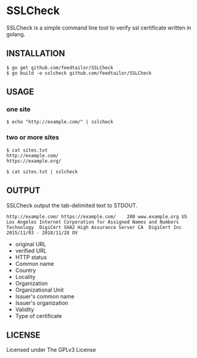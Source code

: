 # SSLCheck

SSLCheck is a simple command line tool to verify ssl certificate written in golang.

INSTALLATION
------------

```
$ go get github.com/feedtailor/SSLCheck
$ go build -o sslcheck github.com/feedtailor/SSLCheck
```

USAGE
-----

### one site

```
$ echo "http://example.com/" | sslcheck
```

### two or more sites

```
$ cat sites.txt
http://example.com/
https://example.org/

$ cat sites.txt | sslcheck
```

OUTPUT
------

SSLCheck output the tab-delimited text to STDOUT.
```
http://example.com/	https://example.com/	200	www.example.org	US	Los Angeles	Internet Corporation for Assigned Names and Numbers	Technology	DigiCert SHA2 High Assurance Server CA	DigiCert Inc	2015/11/03 - 2018/11/28	OV
```
- original URL
- verified URL
- HTTP status
- Common name
- Country
- Locality
- Organization
- Organizational Unit
- Issuer's common name
- Issuer's organization
- Validity
- Type of certificate


LICENSE
-------

Licensed under The GPLv3 License
